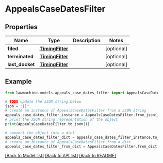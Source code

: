 # AppealsCaseDatesFilter


## Properties

Name | Type | Description | Notes
------------ | ------------- | ------------- | -------------
**filed** | [**TimingFilter**](TimingFilter.md) |  | [optional] 
**terminated** | [**TimingFilter**](TimingFilter.md) |  | [optional] 
**last_docket** | [**TimingFilter**](TimingFilter.md) |  | [optional] 

## Example

```python
from lawmachine.models.appeals_case_dates_filter import AppealsCaseDatesFilter

# TODO update the JSON string below
json = "{}"
# create an instance of AppealsCaseDatesFilter from a JSON string
appeals_case_dates_filter_instance = AppealsCaseDatesFilter.from_json(json)
# print the JSON string representation of the object
print(AppealsCaseDatesFilter.to_json())

# convert the object into a dict
appeals_case_dates_filter_dict = appeals_case_dates_filter_instance.to_dict()
# create an instance of AppealsCaseDatesFilter from a dict
appeals_case_dates_filter_from_dict = AppealsCaseDatesFilter.from_dict(appeals_case_dates_filter_dict)
```
[[Back to Model list]](../README.md#documentation-for-models) [[Back to API list]](../README.md#documentation-for-api-endpoints) [[Back to README]](../README.md)


